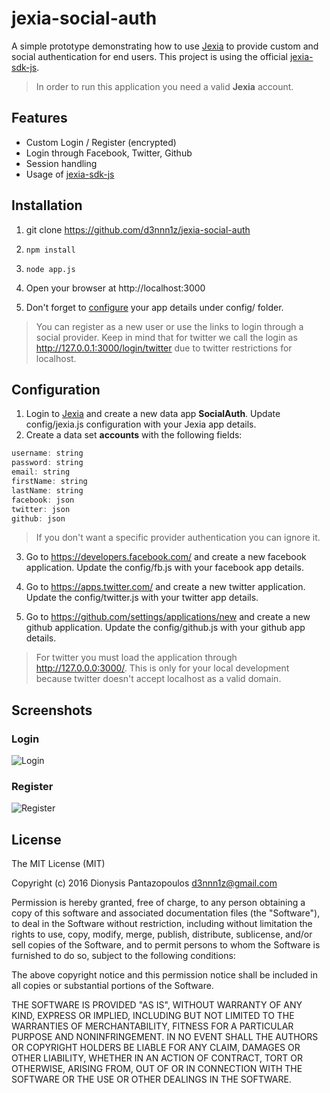 # jexia-social-auth
A simple prototype demonstrating how to use [Jexia](https://www.jexia.com) to provide custom and social authentication for end users. This project is using the official [jexia-sdk-js](https://github.com/jexia-inc/jexia-sdk-js).

>In order to run this application you need a valid **Jexia** account.

## Features
* Custom Login / Register (encrypted)
* Login through Facebook, Twitter, Github
* Session handling
* Usage of [jexia-sdk-js](https://github.com/jexia-inc/jexia-sdk-js)

## Installation
1. git clone https://github.com/d3nnn1z/jexia-social-auth

2. ```npm install```

3. ```node app.js```

4. Open your browser at http://localhost:3000

5. Don't forget to [configure](https://github.com/d3nnn1z/jexia-social-auth#Configuration) your app details under config/ folder.
>You can register as a new user or use the links to login through a social provider.
>Keep in mind that for twitter we call the login as http://127.0.0.1:3000/login/twitter
due to twitter restrictions for localhost.

## Configuration
1. Login to [Jexia](https://app.jexia.com/login.html) and create a new data app **SocialAuth**.
Update config/jexia.js configuration with your Jexia app details.
2. Create a data set **accounts** with the following fields:
```js
username: string
password: string
email: string
firstName: string
lastName: string
facebook: json
twitter: json
github: json
```
> If you don't want a specific provider authentication you can ignore it.

3. Go to https://developers.facebook.com/ and create a new facebook application.
Update the config/fb.js with your facebook app details.

4. Go to https://apps.twitter.com/ and create a new twitter application.
Update the config/twitter.js with your twitter app details.

5. Go to https://github.com/settings/applications/new and create a new github application.
Update the config/github.js with your github app details.

> For twitter you must load the application through http://127.0.0.0:3000/.
This is only for your local development because twitter doesn't accept localhost as a valid domain.

## Screenshots

### Login
![Login](http://i.imgur.com/mXsctJI.png)

### Register
![Register](http://i.imgur.com/PZ4KaU3.png)

## License

The MIT License (MIT)

Copyright (c) 2016 Dionysis Pantazopoulos <d3nnn1z@gmail.com>

Permission is hereby granted, free of charge, to any person obtaining a copy
of this software and associated documentation files (the "Software"), to deal
in the Software without restriction, including without limitation the rights
to use, copy, modify, merge, publish, distribute, sublicense, and/or sell
copies of the Software, and to permit persons to whom the Software is
furnished to do so, subject to the following conditions:

The above copyright notice and this permission notice shall be included in all
copies or substantial portions of the Software.

THE SOFTWARE IS PROVIDED "AS IS", WITHOUT WARRANTY OF ANY KIND, EXPRESS OR
IMPLIED, INCLUDING BUT NOT LIMITED TO THE WARRANTIES OF MERCHANTABILITY,
FITNESS FOR A PARTICULAR PURPOSE AND NONINFRINGEMENT. IN NO EVENT SHALL THE
AUTHORS OR COPYRIGHT HOLDERS BE LIABLE FOR ANY CLAIM, DAMAGES OR OTHER
LIABILITY, WHETHER IN AN ACTION OF CONTRACT, TORT OR OTHERWISE, ARISING FROM,
OUT OF OR IN CONNECTION WITH THE SOFTWARE OR THE USE OR OTHER DEALINGS IN THE
SOFTWARE.
